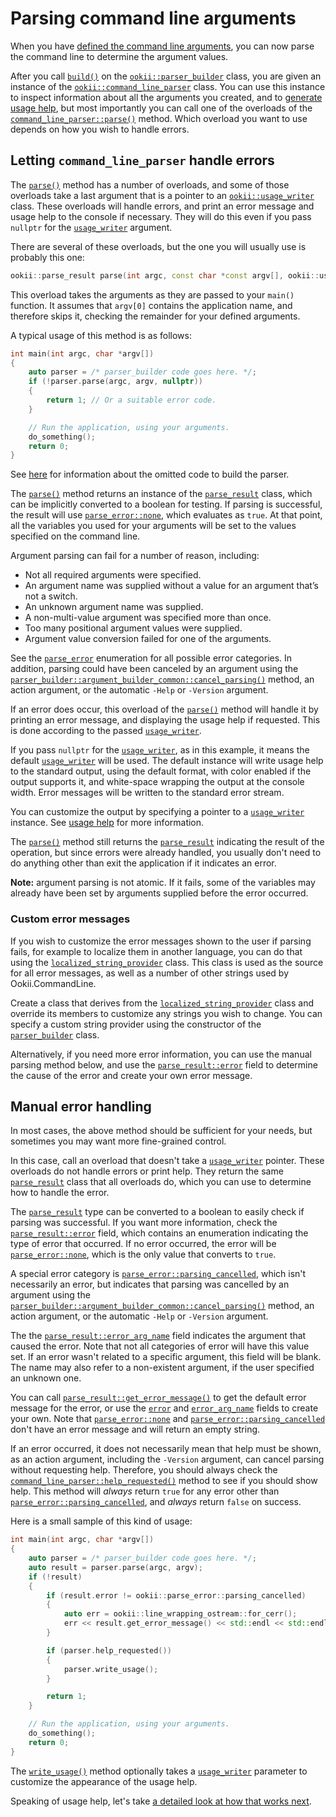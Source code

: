 # Parsing command line arguments

When you have [defined the command line arguments](DefiningArguments.md), you can now parse the
command line to determine the argument values.

After you call [`build()`][] on the [`ookii::parser_builder`][] class, you are given an instance of the
[`ookii::command_line_parser`][] class. You can use this instance to inspect information about all the
arguments you created, and to [generate usage help](UsageHelp.md), but most importantly you can
call one of the overloads of the [`command_line_parser::parse()`][command_line_parser::parse()_0] method. Which overload you want to
use depends on how you wish to handle errors.

## Letting `command_line_parser` handle errors

The [`parse()`][parse()_0] method has a number of overloads, and some of those overloads take a last argument
that is a pointer to an [`ookii::usage_writer`][] class. These overloads will handle errors, and print
an error message and usage help to the console if necessary. They will do this even if you pass
`nullptr` for the [`usage_writer`][] argument.

There are several of these overloads, but the one you will usually use is probably this one:

```c++
ookii::parse_result parse(int argc, const char *const argv[], ookii::usage_writer *writer);
```

This overload takes the arguments as they are passed to your `main()` function. It assumes that
`argv[0]` contains the application name, and therefore skips it, checking the remainder for your
defined arguments.

A typical usage of this method is as follows:

```c++
int main(int argc, char *argv[])
{
    auto parser = /* parser_builder code goes here. */;
    if (!parser.parse(argc, argv, nullptr))
    {
        return 1; // Or a suitable error code.
    }

    // Run the application, using your arguments.
    do_something();
    return 0;
}
```

See [here](DefiningArguments.md) for information about the omitted code to build the parser.

The [`parse()`][parse()_0] method returns an instance of the [`parse_result`][] class, which can be implicitly
converted to a boolean for testing. If parsing is successful, the result will use
[`parse_error::none`][], which evaluates as `true`. At that point, all the variables you used for
your arguments will be set to the values specified on the command line.

Argument parsing can fail for a number of reason, including:

- Not all required arguments were specified.
- An argument name was supplied without a value for an argument that’s not a switch.
- An unknown argument name was supplied.
- A non-multi-value argument was specified more than once.
- Too many positional argument values were supplied.
- Argument value conversion failed for one of the arguments.

See the [`parse_error`][] enumeration for all possible error categories. In addition, parsing could
have been canceled by an argument using the [`parser_builder::argument_builder_common::cancel_parsing()`][]
method, an action argument, or the automatic `-Help` or `-Version` argument.

If an error does occur, this overload of the [`parse()`][parse()_0] method will handle it by
printing an error message, and displaying the usage help if requested. This is done according to the
passed [`usage_writer`][].

If you pass `nullptr` for the [`usage_writer`][], as in this example, it means the default
[`usage_writer`][] will be used. The default instance will write usage help to the standard output,
using the default format, with color enabled if the output supports it, and white-space wrapping the
output at the console width. Error messages will be written to the standard error stream.

You can customize the output by specifying a pointer to a [`usage_writer`][] instance. See
[usage help](UsageHelp.md) for more information.

The [`parse()`][parse()_0] method still returns the [`parse_result`][] indicating the result of the operation, but
since errors were already handled, you usually don't need to do anything other than exit the
application if it indicates an error.

**Note:** argument parsing is not atomic. If it fails, some of the variables may already have been
set by arguments supplied before the error occurred.

### Custom error messages

If you wish to customize the error messages shown to the user if parsing fails, for example to
localize them in another language, you can do that using the [`localized_string_provider`][] class.
This class is used as the source for all error messages, as well as a number of other strings used
by Ookii.CommandLine.

Create a class that derives from the [`localized_string_provider`][] class and override its members to
customize any strings you wish to change. You can specify a custom string provider using the
constructor of the [`parser_builder`][] class.

Alternatively, if you need more error information, you can use the manual parsing method below, and
use the [`parse_result::error`][] field to determine the cause of the error and create your own error
message.

## Manual error handling

In most cases, the above method should be sufficient for your needs, but sometimes you may want
more fine-grained control.

In this case, call an overload that doesn't take a [`usage_writer`][] pointer. These overloads do not
handle errors or print help. They return the same [`parse_result`][] class that all overloads do, which
you can use to determine how to handle the error.

The [`parse_result`][] type can be converted to a boolean to easily check if parsing was successful.
If you want more information, check the [`parse_result::error`][] field, which contains an enumeration
indicating the type of error that occurred. If no error occurred, the error will be
[`parse_error::none`][], which is the only value that converts to `true`.

A special error category is [`parse_error::parsing_cancelled`][], which isn't necessarily an error, but
indicates that parsing was cancelled by an argument using the
[`parser_builder::argument_builder_common::cancel_parsing()`][] method, an action argument, or the
automatic `-Help` or `-Version` argument.

The the [`parse_result::error_arg_name`][] field indicates the argument that caused the error. Note that
not all categories of error will have this value set. If an error wasn't related to a specific
argument, this field will be blank. The name may also refer to a non-existent argument, if the user
specified an unknown one.

You can call [`parse_result::get_error_message()`][] to get the default error message for the error,
or use the [`error`][error_0] and [`error_arg_name`][] fields to create your own. Note that [`parse_error::none`][]
and [`parse_error::parsing_cancelled`][] don't have an error message and will return an empty string.

If an error occurred, it does not necessarily mean that help must be shown, as an action argument,
including the `-Version` argument, can cancel parsing without requesting help. Therefore, you
should always check the [`command_line_parser::help_requested()`][command_line_parser::help_requested()_0] method to see if you should show
help. This method will _always_ return `true` for any error other than
[`parse_error::parsing_cancelled`][], and _always_ return `false` on success.

Here is a small sample of this kind of usage:

```c++
int main(int argc, char *argv[])
{
    auto parser = /* parser_builder code goes here. */;
    auto result = parser.parse(argc, argv);
    if (!result)
    {
        if (result.error != ookii::parse_error::parsing_cancelled)
        {
            auto err = ookii::line_wrapping_ostream::for_cerr();
            err << result.get_error_message() << std::endl << std::endl;
        }

        if (parser.help_requested())
        {
            parser.write_usage();
        }

        return 1;
    }

    // Run the application, using your arguments.
    do_something();
    return 0;
}
```

The [`write_usage()`][write_usage()_1] method optionally takes a [`usage_writer`][] parameter to customize the appearance
of the usage help.

Speaking of usage help, let's take [a detailed look at how that works next](UsageHelp.md).

[`build()`]: https://www.ookii.org/docs/commandline-cpp-2.0/classookii_1_1basic__parser__builder.html#af66361855468fde2eb545fbe1631e042
[`error_arg_name`]: https://www.ookii.org/docs/commandline-cpp-2.0/structookii_1_1parse__result.html#a741b2fc17a449ebfc15b262e16540a84
[`localized_string_provider`]: https://www.ookii.org/docs/commandline-cpp-2.0/classookii_1_1basic__localized__string__provider.html
[`ookii::command_line_parser`]: https://www.ookii.org/docs/commandline-cpp-2.0/classookii_1_1basic__command__line__parser.html
[`ookii::parser_builder`]: https://www.ookii.org/docs/commandline-cpp-2.0/classookii_1_1basic__parser__builder.html
[`ookii::usage_writer`]: https://www.ookii.org/docs/commandline-cpp-2.0/classookii_1_1basic__usage__writer.html
[`parse_error::none`]: https://www.ookii.org/docs/commandline-cpp-2.0/namespaceookii.html#afae8f4d80dbe46a2344bb46c522982ef
[`parse_error::parsing_cancelled`]: https://www.ookii.org/docs/commandline-cpp-2.0/namespaceookii.html#afae8f4d80dbe46a2344bb46c522982ef
[`parse_error`]: https://www.ookii.org/docs/commandline-cpp-2.0/namespaceookii.html#afae8f4d80dbe46a2344bb46c522982ef
[`parse_result::error_arg_name`]: https://www.ookii.org/docs/commandline-cpp-2.0/structookii_1_1parse__result.html#a741b2fc17a449ebfc15b262e16540a84
[`parse_result::error`]: https://www.ookii.org/docs/commandline-cpp-2.0/structookii_1_1parse__result.html#a53281013c6ddafd091ba2d2ebb3ae0c3
[`parse_result::get_error_message()`]: https://www.ookii.org/docs/commandline-cpp-2.0/structookii_1_1parse__result.html#ac600edb82cc6f15d78986c51bcf2580a
[`parse_result`]: https://www.ookii.org/docs/commandline-cpp-2.0/structookii_1_1parse__result.html
[`parser_builder::argument_builder_common::cancel_parsing()`]: https://www.ookii.org/docs/commandline-cpp-2.0/classookii_1_1basic__parser__builder_1_1argument__builder__common.html#a70953e9876bbede9132754595f76b6b3
[`parser_builder`]: https://www.ookii.org/docs/commandline-cpp-2.0/classookii_1_1basic__parser__builder.html
[`usage_writer`]: https://www.ookii.org/docs/commandline-cpp-2.0/classookii_1_1basic__usage__writer.html
[command_line_parser::help_requested()_0]: https://www.ookii.org/docs/commandline-cpp-2.0/classookii_1_1basic__command__line__parser.html#a862a8834b107797b31a9c58efe8c06ea
[command_line_parser::parse()_0]: https://www.ookii.org/docs/commandline-cpp-2.0/classookii_1_1basic__command__line__parser.html#ae0c7b9990c29f41343182ac3d9918af7
[error_0]: https://www.ookii.org/docs/commandline-cpp-2.0/structookii_1_1parse__result.html#a53281013c6ddafd091ba2d2ebb3ae0c3
[parse()_0]: https://www.ookii.org/docs/commandline-cpp-2.0/classookii_1_1basic__command__line__parser.html#ae0c7b9990c29f41343182ac3d9918af7
[write_usage()_1]: https://www.ookii.org/docs/commandline-cpp-2.0/classookii_1_1basic__command__line__parser.html#a033f6d86054133266aa4f9bf5d8fa68b
